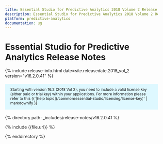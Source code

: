 ```yaml
---
title: Essential Studio for Predictive Analytics 2018 Volume 2 Release Notes
description: Essential Studio for Predictive Analytics 2018 Volume 2 Release Notes
platform: predictive-analytics
documentation: ug
---
```


# Essential Studio for Predictive Analytics Release Notes

{% include release-info.html date=site.releasedate.2018_vol_2  version="v16.2.0.41" %} 


<style>
#license {
    font-size: .88em!important;
margin-top: 1.5em;     margin-bottom: 1.5em;
    background-color: #def8ff;
    padding: 10px 17px 14px;
}
</style>

<div id="license">
Starting with version 16.2 (2018 Vol 2), you need to include a valid license key (either paid or trial key) within your applications. 
For more information please refer to this {{'[help topic](/common/essential-studio/licensing/license-key)' | markdownify }}   
</div>



{% directory path: _includes/release-notes/v16.2.0.41 %}

{% include {{file.url}} %}

{% enddirectory %}